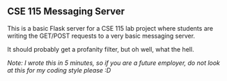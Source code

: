 ## CSE 115 Messaging Server

This is a basic Flask server for a CSE 115 lab project where students are writing the GET/POST requests to a very 
basic messaging server. 

It should probably get a profanity filter, but oh well, what the hell.


*Note: I wrote this in 5 minutes, so if you are a future employer, do not look at this for my coding style please :D*